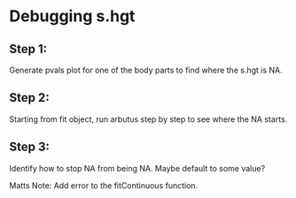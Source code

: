 # Debugging s.hgt

## Step 1:

Generate pvals plot for one of the body parts to find where the s.hgt is NA.

## Step 2:

Starting from fit object, run arbutus step by step to see where the NA starts.

## Step 3:

Identify how to stop NA from being NA. Maybe default to some value?

Matts Note: Add error to the fitContinuous function.
